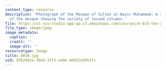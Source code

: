 ```yaml
---
content_type: resource
description: 'Photograph of the Mosque of Sultan al-Nasir Muhammad: A side portico
  of the mosque showing the variety of reused columns.'
file: https://ol-ocw-studio-app-qa.s3.amazonaws.com/courses/4-615-the-architecture-of-cairo-spring-2002/93b26dce30e515f3e49ebd431e59537c_0010.jpg
file_type: image/jpeg
image_metadata:
  caption: ''
  credit: ''
  image-alt: ''
resourcetype: Image
title: 0010.jpg
uid: 93b26dce-30e5-15f3-e49e-bd431e59537c
---
```


